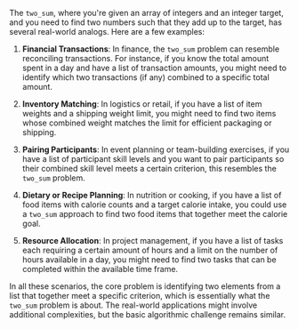 The `two_sum`, where you're given an array of integers and an integer target, and you need to find two numbers such that they add up to the target, has several real-world analogs. Here are a few examples:

1. **Financial Transactions**: In finance, the `two_sum` problem can resemble reconciling transactions. For instance, if you know the total amount spent in a day and have a list of transaction amounts, you might need to identify which two transactions (if any) combined to a specific total amount.

2. **Inventory Matching**: In logistics or retail, if you have a list of item weights and a shipping weight limit, you might need to find two items whose combined weight matches the limit for efficient packaging or shipping.

3. **Pairing Participants**: In event planning or team-building exercises, if you have a list of participant skill levels and you want to pair participants so their combined skill level meets a certain criterion, this resembles the `two_sum` problem.

4. **Dietary or Recipe Planning**: In nutrition or cooking, if you have a list of food items with calorie counts and a target calorie intake, you could use a `two_sum` approach to find two food items that together meet the calorie goal.

5. **Resource Allocation**: In project management, if you have a list of tasks each requiring a certain amount of hours and a limit on the number of hours available in a day, you might need to find two tasks that can be completed within the available time frame.

In all these scenarios, the core problem is identifying two elements from a list that together meet a specific criterion, which is essentially what the `two_sum` problem is about. The real-world applications might involve additional complexities, but the basic algorithmic challenge remains similar.
